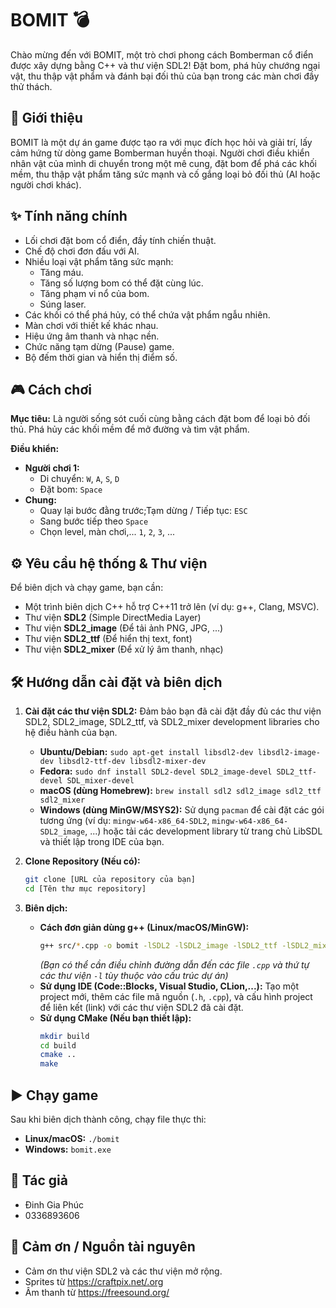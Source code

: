 # BOMIT 💣

Chào mừng đến với BOMIT, một trò chơi phong cách Bomberman cổ điển được xây dựng bằng C++ và thư viện SDL2! Đặt bom, phá hủy chướng ngại vật, thu thập vật phẩm và đánh bại đối thủ của bạn trong các màn chơi đầy thử thách.

## 📜 Giới thiệu

BOMIT là một dự án game được tạo ra với mục đích học hỏi và giải trí, lấy cảm hứng từ dòng game Bomberman huyền thoại. Người chơi điều khiển nhân vật của mình di chuyển trong một mê cung, đặt bom để phá các khối mềm, thu thập vật phẩm tăng sức mạnh và cố gắng loại bỏ đối thủ (AI hoặc người chơi khác).

## ✨ Tính năng chính

*   Lối chơi đặt bom cổ điển, đầy tính chiến thuật.
*   Chế độ chơi đơn đấu với AI.
*   Nhiều loại vật phẩm tăng sức mạnh:
    *   Tăng máu.
    *   Tăng số lượng bom có thể đặt cùng lúc.
    *   Tăng phạm vi nổ của bom.
    *   Súng laser.
*   Các khối có thể phá hủy, có thể chứa vật phẩm ngẫu nhiên.
*   Màn chơi với thiết kế khác nhau.
*   Hiệu ứng âm thanh và nhạc nền.
*   Chức năng tạm dừng (Pause) game.
*   Bộ đếm thời gian và hiển thị điểm số.

## 🎮 Cách chơi

**Mục tiêu:** Là người sống sót cuối cùng bằng cách đặt bom để loại bỏ đối thủ. Phá hủy các khối mềm để mở đường và tìm vật phẩm.

**Điều khiển:**

*   **Người chơi 1:**
    *   Di chuyển: `W`, `A`, `S`, `D`
    *   Đặt bom: `Space`
*   **Chung:**
    *   Quay lại bước đằng trước;Tạm dừng / Tiếp tục: `ESC`
    *   Sang bước tiếp theo `Space`
    *   Chọn level, màn chơi,... `1`, `2`, `3`, ...

## ⚙️ Yêu cầu hệ thống & Thư viện

Để biên dịch và chạy game, bạn cần:

*   Một trình biên dịch C++ hỗ trợ C++11 trở lên (ví dụ: g++, Clang, MSVC).
*   Thư viện **SDL2** (Simple DirectMedia Layer)
*   Thư viện **SDL2_image** (Để tải ảnh PNG, JPG, ...)
*   Thư viện **SDL2_ttf** (Để hiển thị text, font)
*   Thư viện **SDL2_mixer** (Để xử lý âm thanh, nhạc)

## 🛠️ Hướng dẫn cài đặt và biên dịch

1.  **Cài đặt các thư viện SDL2:** Đảm bảo bạn đã cài đặt đầy đủ các thư viện SDL2, SDL2_image, SDL2_ttf, và SDL2_mixer development libraries cho hệ điều hành của bạn.
    *   **Ubuntu/Debian:** `sudo apt-get install libsdl2-dev libsdl2-image-dev libsdl2-ttf-dev libsdl2-mixer-dev`
    *   **Fedora:** `sudo dnf install SDL2-devel SDL2_image-devel SDL2_ttf-devel SDL_mixer-devel`
    *   **macOS (dùng Homebrew):** `brew install sdl2 sdl2_image sdl2_ttf sdl2_mixer`
    *   **Windows (dùng MinGW/MSYS2):** Sử dụng `pacman` để cài đặt các gói tương ứng (ví dụ: `mingw-w64-x86_64-SDL2`, `mingw-w64-x86_64-SDL2_image`, ...) hoặc tải các development library từ trang chủ LibSDL và thiết lập trong IDE của bạn.

2.  **Clone Repository (Nếu có):**
    ```bash
    git clone [URL của repository của bạn]
    cd [Tên thư mục repository]
    ```

3.  **Biên dịch:**
    *   **Cách đơn giản dùng g++ (Linux/macOS/MinGW):**
        ```bash
        g++ src/*.cpp -o bomit -lSDL2 -lSDL2_image -lSDL2_ttf -lSDL2_mixer -std=c++11
        ```
        *(Bạn có thể cần điều chỉnh đường dẫn đến các file `.cpp` và thứ tự các thư viện `-l` tùy thuộc vào cấu trúc dự án)*
    *   **Sử dụng IDE (Code::Blocks, Visual Studio, CLion,...):** Tạo một project mới, thêm các file mã nguồn (`.h`, `.cpp`), và cấu hình project để liên kết (link) với các thư viện SDL2 đã cài đặt.
    *   **Sử dụng CMake (Nếu bạn thiết lập):**
        ```bash
        mkdir build
        cd build
        cmake ..
        make
        ```

## ▶️ Chạy game

Sau khi biên dịch thành công, chạy file thực thi:

*   **Linux/macOS:** `./bomit`
*   **Windows:** `bomit.exe`


## 👤 Tác giả

*   Đinh Gia Phúc
*   0336893606

## 🙏 Cảm ơn / Nguồn tài nguyên

*   Cảm ơn thư viện SDL2 và các thư viện mở rộng.
*   Sprites từ https://craftpix.net/.org
*   Âm thanh từ https://freesound.org/
